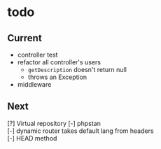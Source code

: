 # todo

## Current

- controller test
- refactor all controller's users 
  - `getDescription` doesn't return null
  - throws an Exception
- middleware

## Next

[?] Virtual repository
[-] phpstan  
[-] dynamic router takes default lang from headers  
[-] HEAD method
